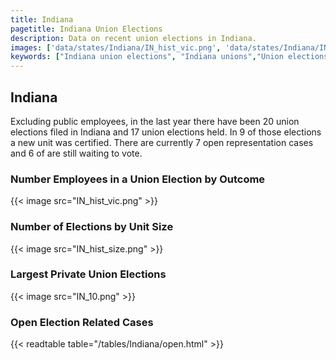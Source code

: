 ```yaml
---
title: Indiana
pagetitle: Indiana Union Elections
description: Data on recent union elections in Indiana.
images: ['data/states/Indiana/IN_hist_vic.png', 'data/states/Indiana/IN_hist_size.png', 'data/states/Indiana/IN_10.png']
keywords: ["Indiana union elections", "Indiana unions","Union elections"]
---
```

##  Indiana

Excluding public employees, in the last year there have been 20 union elections filed in Indiana and 17 union elections held. In 9 of those elections a new unit was certified. There are currently 7 open representation cases and 6 of are still waiting to vote.

### Number Employees in a Union Election by Outcome
{{< image src="IN_hist_vic.png" >}}

### Number of Elections by Unit Size
{{< image src="IN_hist_size.png" >}}

### Largest Private Union Elections
{{< image src="IN_10.png" >}}

### Open Election Related Cases
{{< readtable table="/tables/Indiana/open.html" >}}

